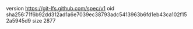 version https://git-lfs.github.com/spec/v1
oid sha256:71f6b92dd312ad1a6e7039ec38793adc5413963b6fd1eb43ca102f152a5945d9
size 2877
